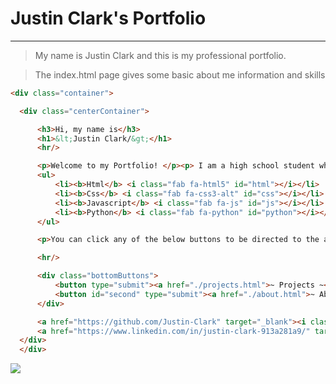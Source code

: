 # Justin Clark's Portfolio

<hr/>

> My name is Justin Clark and this is my professional portfolio.

> The index.html page gives some basic about me information and skills

``` html
<div class="container">

  <div class="centerContainer">

      <h3>Hi, my name is</h3>
      <h1>&lt;Justin Clark/&gt;</h1>
      <hr/>

      <p>Welcome to my Portfolio! </p><p> I am a high school student who has a desire to pursue a programming career. My education outside of high school so far is the completion of 1 year of lewis and clark technical school. Whilst there, I developed skills in languages such as...</p>
      <ul>
          <li><b>Html</b> <i class="fab fa-html5" id="html"></i></li>
          <li><b>Css</b> <i class="fab fa-css3-alt" id="css"></i></li>
          <li><b>Javascript</b> <i class="fab fa-js" id="js"></i></li>
          <li><b>Python</b> <i class="fab fa-python" id="python"></i></li>
      </ul>

      <p>You can click any of the below buttons to be directed to the about me page or my projects page! &#11015;</p>

      <hr/>

      <div class="bottomButtons">
          <button type="submit"><a href="./projects.html">~ Projects ~</a></button>
          <button id="second" type="submit"><a href="./about.html">~ About ~</a></button>
      </div>

      <a href="https://github.com/Justin-Clark" target="_blank"><i class="fab fa-github icons"></i></a>
      <a href="https://www.linkedin.com/in/justin-clark-913a281a9/" target="_blank"><i class="fab fa-linkedin icons"></i></a>
  </div>
  </div>
```

<img src="![index htmlmain](https://user-images.githubusercontent.com/70596384/118538121-69124a00-b713-11eb-816f-bf33c728e423.png)">
